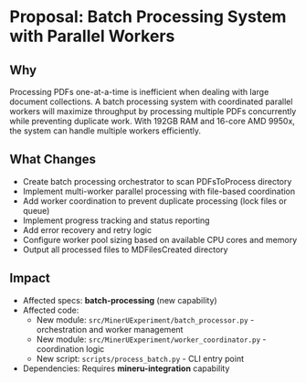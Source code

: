 # Proposal: Batch Processing System with Parallel Workers

## Why

Processing PDFs one-at-a-time is inefficient when dealing with large document collections. A batch processing system with coordinated parallel workers will maximize throughput by processing multiple PDFs concurrently while preventing duplicate work. With 192GB RAM and 16-core AMD 9950x, the system can handle multiple workers efficiently.

## What Changes

- Create batch processing orchestrator to scan PDFsToProcess directory
- Implement multi-worker parallel processing with file-based coordination
- Add worker coordination to prevent duplicate processing (lock files or queue)
- Implement progress tracking and status reporting
- Add error recovery and retry logic
- Configure worker pool sizing based on available CPU cores and memory
- Output all processed files to MDFilesCreated directory

## Impact

- Affected specs: **batch-processing** (new capability)
- Affected code:
  - New module: `src/MinerUExperiment/batch_processor.py` - orchestration and worker management
  - New module: `src/MinerUExperiment/worker_coordinator.py` - coordination logic
  - New script: `scripts/process_batch.py` - CLI entry point
- Dependencies: Requires **mineru-integration** capability
